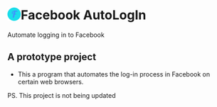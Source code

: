 # <img src="public/img/logo.png" width="30" align="left">Facebook AutoLogIn

Automate logging in to Facebook

## A prototype project

* This a program that automates the log-in process in Facebook on certain web browsers.

PS. This project is not being updated
